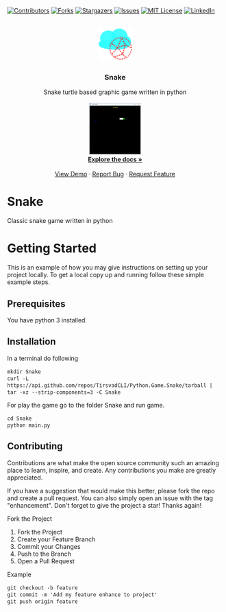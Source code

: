 [![Contributors][contributors-shield]][contributors-url]
[![Forks][forks-shield]][forks-url]
[![Stargazers][stars-shield]][stars-url]
[![Issues][issues-shield]][issues-url]
[![MIT License][license-shield]][license-url]
[![LinkedIn][linkedin-shield]][linkedin-url]


<!-- PROJECT LOGO -->
<br />
<div align="center">
  <a href="https://github.com/TirsvadCLI/Python.Game.Snake">
    <img src="images/logo.png" alt="Logo" width="80" height="80">
  </a>

  <h3 align="center">Snake</h3>

  <p align="center">
    Snake turtle based graphic game written in python
    <br />
    <br />
    <a href="https://github.com/TirsvadCLI/Python.Game.Snake">
      <img src="images/snake01.png" alt="Logo" width="120" height="120">
    </a>
    <br />
    <a href="https://github.com/TirsvadCLI/Python.Game.Snake"><strong>Explore the docs »</strong></a>
    <br />
    <br />
    <a href="https://github.com/TirsvadCLI/Python.Game.Snake">View Demo</a>
    ·
    <a href="https://github.com/TirsvadCLI/Python.Game.Snake/issues/new?labels=bug&template=bug-report---.md">Report Bug</a>
    ·
    <a href="https://github.com/TirsvadCLI/Python.Game.Snake/issues/new?labels=enhancement&template=feature-request---.md">Request Feature</a>
  </p>
</div>


# Snake
Classic snake game written in python

# Getting Started
This is an example of how you may give instructions on setting up your project locally. To get a local copy up and running follow these simple example steps.

## Prerequisites
You have python 3 installed.

## Installation
In a terminal do following

```console
mkdir Snake
curl -L https://api.github.com/repos/TirsvadCLI/Python.Game.Snake/tarball | tar -xz --strip-components=3 -C Snake
```

For play the game go to the folder Snake and run game.

```commandline
cd Snake
python main.py
```

## Contributing

Contributions are what make the open source community such an amazing place to learn, inspire, and create. Any contributions you make are greatly appreciated.

If you have a suggestion that would make this better, please fork the repo and create a pull request. You can also simply open an issue with the tag "enhancement". Don't forget to give the project a star! Thanks again!

Fork the Project

<ol>
    <li>Fork the Project</li>
    <li>Create your Feature Branch</li>
    <li>Commit your Changes</li>
    <li>Push to the Branch</li>
    <li>Open a Pull Request</li>
</ol>

Example

```commandline
git checkout -b feature
git commit -m 'Add my feature enhance to project'
git push origin feature
```

<!-- MARKDOWN LINKS & IMAGES -->
<!-- https://www.markdownguide.org/basic-syntax/#reference-style-links -->
[contributors-shield]: https://img.shields.io/github/contributors/TirsvadCLI/Python.Game.Snake?style=for-the-badge
[contributors-url]: https://github.com/[github-repo]/graphs/contributors
[forks-shield]: https://img.shields.io/github/forks/TirsvadCLI/Python.Game.Snake?style=for-the-badge
[forks-url]: https://github.com/TirsvadCLI/Python.Game.Snake/network/members
[stars-shield]: https://img.shields.io/github/stars/TirsvadCLI/Python.Game.Snake?style=for-the-badge
[stars-url]: https://github.com/TirsvadCLI/Python.Game.Snake/stargazers
[issues-shield]: https://img.shields.io/github/issues/TirsvadCLI/Python.Game.Snake?style=for-the-badge
[issues-url]: https://github.com/TirsvadCLI/Python.Game.Snake/issues
[license-shield]: https://img.shields.io/github/license/TirsvadCLI/Python.Game.Snake?style=for-the-badge
[license-url]: https://github.com/TirsvadCLI/Python.Game.Snake/blob/master/LICENSE.txt
[linkedin-shield]: https://img.shields.io/badge/-LinkedIn-black.svg?style=for-the-badge&logo=linkedin&colorB=555
[linkedin-url]: https://www.linkedin.com/in/jens-tirsvad-nielsen-13b795b9/
